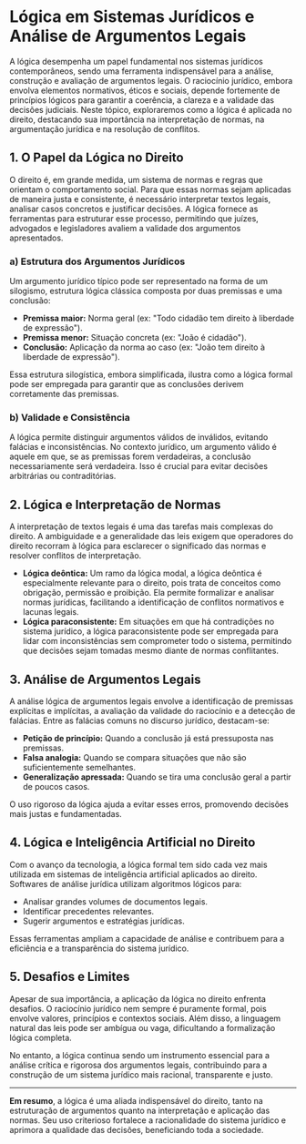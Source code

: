 # Lógica em Sistemas Jurídicos e Análise de Argumentos Legais

A lógica desempenha um papel fundamental nos sistemas jurídicos contemporâneos, sendo uma ferramenta indispensável para a análise, construção e avaliação de argumentos legais. O raciocínio jurídico, embora envolva elementos normativos, éticos e sociais, depende fortemente de princípios lógicos para garantir a coerência, a clareza e a validade das decisões judiciais. Neste tópico, exploraremos como a lógica é aplicada no direito, destacando sua importância na interpretação de normas, na argumentação jurídica e na resolução de conflitos.

## 1. O Papel da Lógica no Direito

O direito é, em grande medida, um sistema de normas e regras que orientam o comportamento social. Para que essas normas sejam aplicadas de maneira justa e consistente, é necessário interpretar textos legais, analisar casos concretos e justificar decisões. A lógica fornece as ferramentas para estruturar esse processo, permitindo que juízes, advogados e legisladores avaliem a validade dos argumentos apresentados.

### a) Estrutura dos Argumentos Jurídicos

Um argumento jurídico típico pode ser representado na forma de um silogismo, estrutura lógica clássica composta por duas premissas e uma conclusão:

- **Premissa maior:** Norma geral (ex: "Todo cidadão tem direito à liberdade de expressão").
- **Premissa menor:** Situação concreta (ex: "João é cidadão").
- **Conclusão:** Aplicação da norma ao caso (ex: "João tem direito à liberdade de expressão").

Essa estrutura silogística, embora simplificada, ilustra como a lógica formal pode ser empregada para garantir que as conclusões derivem corretamente das premissas.

### b) Validade e Consistência

A lógica permite distinguir argumentos válidos de inválidos, evitando falácias e inconsistências. No contexto jurídico, um argumento válido é aquele em que, se as premissas forem verdadeiras, a conclusão necessariamente será verdadeira. Isso é crucial para evitar decisões arbitrárias ou contraditórias.

## 2. Lógica e Interpretação de Normas

A interpretação de textos legais é uma das tarefas mais complexas do direito. A ambiguidade e a generalidade das leis exigem que operadores do direito recorram à lógica para esclarecer o significado das normas e resolver conflitos de interpretação.

- **Lógica deôntica:** Um ramo da lógica modal, a lógica deôntica é especialmente relevante para o direito, pois trata de conceitos como obrigação, permissão e proibição. Ela permite formalizar e analisar normas jurídicas, facilitando a identificação de conflitos normativos e lacunas legais.
- **Lógica paraconsistente:** Em situações em que há contradições no sistema jurídico, a lógica paraconsistente pode ser empregada para lidar com inconsistências sem comprometer todo o sistema, permitindo que decisões sejam tomadas mesmo diante de normas conflitantes.

## 3. Análise de Argumentos Legais

A análise lógica de argumentos legais envolve a identificação de premissas explícitas e implícitas, a avaliação da validade do raciocínio e a detecção de falácias. Entre as falácias comuns no discurso jurídico, destacam-se:

- **Petição de princípio:** Quando a conclusão já está pressuposta nas premissas.
- **Falsa analogia:** Quando se compara situações que não são suficientemente semelhantes.
- **Generalização apressada:** Quando se tira uma conclusão geral a partir de poucos casos.

O uso rigoroso da lógica ajuda a evitar esses erros, promovendo decisões mais justas e fundamentadas.

## 4. Lógica e Inteligência Artificial no Direito

Com o avanço da tecnologia, a lógica formal tem sido cada vez mais utilizada em sistemas de inteligência artificial aplicados ao direito. Softwares de análise jurídica utilizam algoritmos lógicos para:

- Analisar grandes volumes de documentos legais.
- Identificar precedentes relevantes.
- Sugerir argumentos e estratégias jurídicas.

Essas ferramentas ampliam a capacidade de análise e contribuem para a eficiência e a transparência do sistema jurídico.

## 5. Desafios e Limites

Apesar de sua importância, a aplicação da lógica no direito enfrenta desafios. O raciocínio jurídico nem sempre é puramente formal, pois envolve valores, princípios e contextos sociais. Além disso, a linguagem natural das leis pode ser ambígua ou vaga, dificultando a formalização lógica completa.

No entanto, a lógica continua sendo um instrumento essencial para a análise crítica e rigorosa dos argumentos legais, contribuindo para a construção de um sistema jurídico mais racional, transparente e justo.

---

**Em resumo**, a lógica é uma aliada indispensável do direito, tanto na estruturação de argumentos quanto na interpretação e aplicação das normas. Seu uso criterioso fortalece a racionalidade do sistema jurídico e aprimora a qualidade das decisões, beneficiando toda a sociedade.